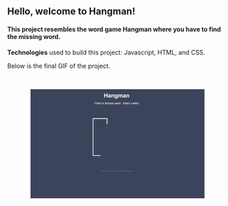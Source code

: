 <h2>Hello, welcome to Hangman!</h2>
<h4>This project resembles the word game Hangman where you have to find the missing word. </h4>

<b>Technologies</b> used to build this project: Javascript, HTML, and CSS.

Below is the final GIF of the project. 

<br>

<p align="center">
  <img style="width:auto;height:250px;" src="./assets/hangman-gif.gif"/>
 </p>
